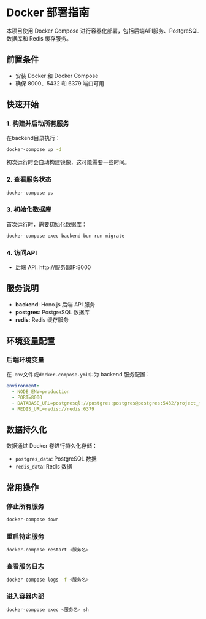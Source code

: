 # Docker 部署指南

本项目使用 Docker Compose 进行容器化部署，包括后端API服务、PostgreSQL 数据库和 Redis 缓存服务。

## 前置条件

- 安装 Docker 和 Docker Compose
- 确保 8000、5432 和 6379 端口可用

## 快速开始

### 1. 构建并启动所有服务

在backend目录执行：

```bash
docker-compose up -d
```

初次运行时会自动构建镜像，这可能需要一些时间。

### 2. 查看服务状态

```bash
docker-compose ps
```

### 3. 初始化数据库

首次运行时，需要初始化数据库：

```bash
docker-compose exec backend bun run migrate
```

### 4. 访问API

- 后端 API: http://服务器IP:8000

## 服务说明

- **backend**: Hono.js 后端 API 服务
- **postgres**: PostgreSQL 数据库
- **redis**: Redis 缓存服务

## 环境变量配置

### 后端环境变量

在`.env`文件或`docker-compose.yml`中为 backend 服务配置：

```yaml
environment:
  - NODE_ENV=production
  - PORT=8000
  - DATABASE_URL=postgresql://postgres:postgres@postgres:5432/project_management
  - REDIS_URL=redis://redis:6379
```

## 数据持久化

数据通过 Docker 卷进行持久化存储：

- `postgres_data`: PostgreSQL 数据
- `redis_data`: Redis 数据

## 常用操作

### 停止所有服务

```bash
docker-compose down
```

### 重启特定服务

```bash
docker-compose restart <服务名>
```

### 查看服务日志

```bash
docker-compose logs -f <服务名>
```

### 进入容器内部

```bash
docker-compose exec <服务名> sh
```
